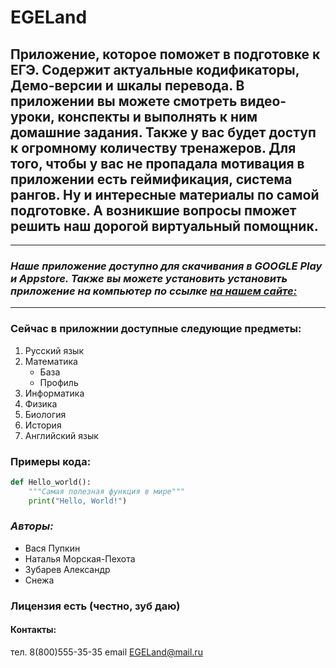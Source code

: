 # **EGELand**

## Приложение, которое поможет в подготовке к ЕГЭ. Содержит актуальные кодификаторы, Демо-версии и шкалы перевода. В приложении вы можете смотреть видео-уроки, конспекты и выполнять к ним домашние задания. Также у вас будет доступ к огромному количеству тренажеров. Для того, чтобы у вас не пропадала мотивация в приложении есть геймификация, система рангов. Ну и интересные материалы по самой подготовке. А возникшие вопросы пможет решить наш дорогой виртуальный помощник.

---

### *Наше приложение доступно для скачивания в GOOGLE Play и Appstore. Также вы можете установить установить приложение на компьютер по ссылке [на нашем сайте: ](http://www.staggeringbeauty.com/)*

---

### Сейчас в приложнии доступные следующие предметы:
1. Русский язык
2. Математика
   - База
   - Профиль
3. Информатика
4. Физика
5. Биология
6. История
7. Английский язык 


### Примеры кода:
```python
def Hello_world():
    """Самая полезная функция в мире"""
    print("Hello, World!")
```

### *Авторы:*
- Вася Пупкин
- Наталья Морская-Пехота
- Зубарев Александр
- Снежа

### Лицензия есть (честно, зуб даю)

#### Контакты:
тел. 8(800)555-35-35 
email EGELand@mail.ru
